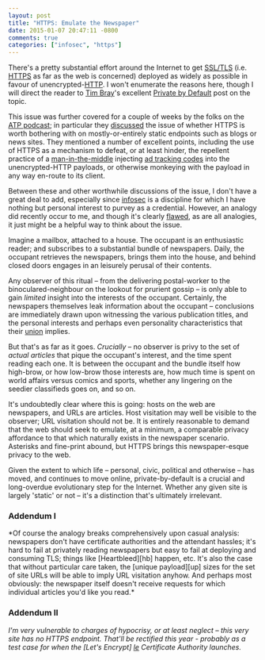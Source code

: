 ```yaml
---
layout: post
title: "HTTPS: Emulate the Newspaper"
date: 2015-01-07 20:47:11 -0800
comments: true
categories: ["infosec", "https"]
---
```

There's a pretty substantial effort around the Internet to get [SSL/TLS][tls] (i.e. [HTTPS][https] as far as the web is concerned) deployed as widely as possible in favour of unencrypted-[HTTP][http]. I won't enumerate the reasons here, though I will direct the reader to [Tim Bray][tb]'s excellent [Private by Default][pbd] post on the topic.<!--more-->

This issue was further covered for a couple of weeks by the folks on the [ATP podcast][atp]; in particular they [discussed][atp97] the issue of whether HTTPS is worth bothering with on mostly-or-entirely static endpoints such as blogs or news sites. They mentioned a number of excellent points, including the use of HTTPS as a mechanism to defeat, or at least hinder, the repellent practice of a [man-in-the-middle][mitm] injecting [ad tracking codes][iad] into the unencrypted-HTTP payloads, or otherwise monkeying with the payload in any way en-route to its client.

Between these and other worthwhile discussions of the issue, I don't have a great deal to add, especially since [infosec][infosec] is a discipline for which I have nothing but personal interest to purvey as a credential. However, an analogy did recently occur to me, and though it's clearly <a href="#flawed">flawed</a>, as are all analogies, it just might be a helpful way to think about the issue.

Imagine a mailbox, attached to a house. The occupant is an enthusiastic reader; and subscribes to a substantial bundle of newspapers. Daily, the occupant retrieves the newspapers, brings them into the house, and behind closed doors engages in an leisurely perusal of their contents.

Any observer of this ritual – from the delivering postal-worker to the binoculared-neighbour on the lookout for prurient gossip – is only able to gain *limited* insight into the interests of the occupant. Certainly, the newspapers themselves leak information about the occupant – conclusions are immediately drawn upon witnessing the various publication titles, and the personal interests and perhaps even personality characteristics that their [union][union] implies.

But that's as far as it goes. *Crucially* – no observer is privy to the set of *actual articles* that pique the occupant's interest, and the time spent reading each one. It is between the occupant and the bundle itself how high-brow, or how low-brow those interests are, how much time is spent on world affairs versus comics and sports, whether any lingering on the seedier classifieds goes on, and so on.

It's undoubtedly clear where this is going: hosts on the web are newspapers, and URLs are articles. Host visitation may well be visible to the observer; URL visitation should not be. It is entirely reasonable to demand that the web should seek to emulate, at a minimum, a comparable privacy affordance to that which naturally exists in the newspaper scenario. Asterisks and fine-print abound, but HTTPS brings this newspaper-esque privacy to the web.

Given the extent to which life – personal, civic, political and otherwise – has moved, and continues to move online, private-by-default is a crucial and long-overdue evolutionary step for the Internet. Whether any given site is largely 'static' or not – it's a distinction that's ultimately irrelevant.

<h3><a name="flawed" class="target">Addendum I</a></h3>
*Of course the analogy breaks comprehensively upon casual analysis: newspapers don't have certificate authorities and the attendant hassles; it's hard to fail at privately reading newspapers but easy to fail at deploying and consuming TLS; things like [Heartbleed][hb] happen, etc. It's also the case that without particular care taken, the [unique payload][up] sizes for the set of site URLs will be able to imply URL visitation anyhow. And perhaps most obviously: the newspaper itself doesn't receive requests for which individual articles you'd like you read.*

### Addendum II
*I'm very vulnerable to charges of hypocrisy, or at least neglect – this very site has no HTTPS endpoint. That'll be rectified this year - probably as a test case for when the [Let's Encrypt]
[le] Certificate Authority launches.*

[pbd]: https://www.tbray.org/ongoing/When/201x/2012/12/02/HTTPS
[le]: https://letsencrypt.org/
[iad]: https://www.eff.org/deeplinks/2014/11/verizon-x-uidh
[tb]: https://www.tbray.org/ongoing/misc/Tim
[https]: http://en.wikipedia.org/wiki/HTTP_Secure
[http]: http://en.wikipedia.org/wiki/Hypertext_Transfer_Protocol
[atp]: http://atp.fm
[atp97]: http://atp.fm/episodes/97
[infosec]: http://en.wikipedia.org/wiki/Information_security
[tls]: http://en.wikipedia.org/wiki/Transport_Layer_Security
[union]: http://en.wikipedia.org/wiki/Union_%28set_theory%29
[hb]: http://heartbleed.com/
[mitm]: http://en.wikipedia.org/wiki/Man-in-the-middle_attack
[up]: http://security.stackexchange.com/questions/73309/do-payload-sizes-reveal-urls-when-https-is-deployed-on-news-blogs-etc
